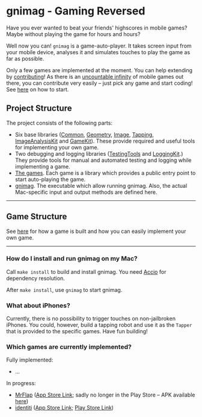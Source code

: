 # gnimag - Gaming Reversed

Have you ever wanted to beat your friends' highscores in mobile games? Maybe without playing the game for hours and hours?

Well now you can! `gnimag` is a game-auto-player. It takes screen input from your mobile device, analyses it and simulates touches to play the game as far as possible.

Only a few games are implemented at the moment. You can help extending by [contributing](gnimag/Sources/Games)! As there is an [uncountable infinity](https://www.statista.com/statistics/268251/number-of-apps-in-the-itunes-app-store-since-2008/) of mobile games out there, you can contribute very easily – just pick any game and start coding! See [here](gnimag/Sources/Games) on how to start.

## Project Structure

The project consists of the following parts:

- Six base libraries ([Common](gnimag/Sources/Base/Common), [Geometry](gnimag/Sources/Base/Geometry), [Image](gnimag/Sources/Base/Image), [Tapping](gnimag/Sources/Base/Tapping), [ImageAnalysisKit](gnimag/Sources/Base/ImageAnalysisKit) and [GameKit](gnimag/Sources/Base/GameKit)). These provide required and useful tools for implementing your own game.
- Two debugging and logging libraries ([TestingTools](gnimag/Sources/Debug/TestingTools) and [LoggingKit](gnimag/Sources/Debug/LoggingKit).) They provide tools for manual and automated testing and logging while implementing a game.
- [The games](gnimag/Sources/Games). Each game is a library which provides a public entry point to start auto-playing the game.
- [gnimag](gnimag/Sources/Products/gnimag). The executable which allow running gnimag. Also, the actual Mac-specific input and output methods are defined here.

---

## Game Structure

See [here](gnimag/Sources/Games) for how a game is built and how you can easily implement your own game.

---

### How do I install and run gnimag on my Mac?

Call `make install` to build and install gnimag. You need [Accio](https://github.com/JamitLabs/Accio) for dependency resolution.

After `make install`, use `gnimag` to start gnimag.

### What about iPhones?

Currently, there is no possibility to trigger touches on non-jailbroken iPhones. You could, however, build a tapping robot and use it as the `Tapper` that is provided to the specific games. Have fun building!

### Which games are currently implemented?

Fully implemented:

- ...

In progress:

- [MrFlap](gnimag/Sources/Games/MrFlap) ([App Store Link](https://apps.apple.com/at/app/mr-flap/id822206495); sadly no longer in the Play Store – APK available [here](https://apkpure.com/de/mr-flap/com.mrflap))
- [identiti](gnimag/Sources/Games/identiti) ([App Store Link](https://apps.apple.com/de/app/identiti/id909914922); [Play Store Link](https://play.google.com/store/apps/details?id=de.chipsapps.ca.identiti))